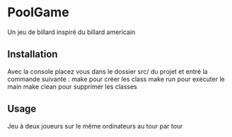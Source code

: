 # PoolGame

Un jeu de billard inspiré du billard americain

## Installation

Avec la console placez vous dans le dossier src/ du projet et entré la
commande suivante : make          pour créer les class
                    make run      pour executer le main
                    make clean    pour supprimer les classes

## Usage 

Jeu à deux joueurs sur le même ordinateurs au tour par tour
